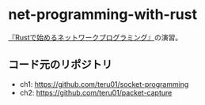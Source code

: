 # net-programming-with-rust

[『Rustで始めるネットワークプログラミング』](https://cha-shu00.hatenablog.com/entry/2019/06/12/231526)の演習。  

## コード元のリポジトリ

- ch1: https://github.com/teru01/socket-programming
- ch2: https://github.com/teru01/packet-capture

